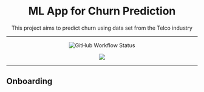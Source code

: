 <h1 align="center">
  ML App for Churn Prediction
  <br/>
</h1>


<p align="center">This project aims to predict churn using data set from the Telco industry<br/> </p>

---
<p align="center">
<img alt="GitHub Workflow Status" src="https://img.shields.io/github/actions/workflow/status/konkinit/telco_churn/churnapp_test_build.yml?label=Test%20%26%20Docker%20build&style=for-the-badge">
</p>

<p align="center">
<img src="https://img.shields.io/docker/image-size/kidrissa/churnapp">
</p>

---

## Onboarding 
